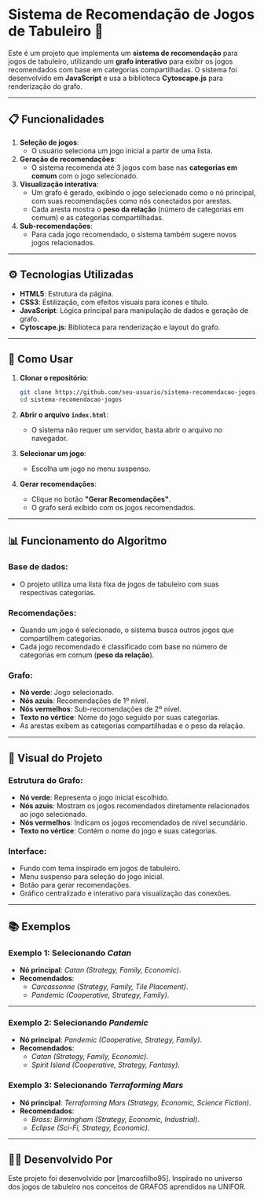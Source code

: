 # Sistema de Recomendação de Jogos de Tabuleiro 🎲

Este é um projeto que implementa um **sistema de recomendação** para jogos de tabuleiro, utilizando um **grafo interativo** para exibir os jogos recomendados com base em categorias compartilhadas. O sistema foi desenvolvido em **JavaScript** e usa a biblioteca **Cytoscape.js** para renderização do grafo.

---

## 📋 Funcionalidades

1. **Seleção de jogos**:
   - O usuário seleciona um jogo inicial a partir de uma lista.
2. **Geração de recomendações**:
   - O sistema recomenda até 3 jogos com base nas **categorias em comum** com o jogo selecionado.
3. **Visualização interativa**:
   - Um grafo é gerado, exibindo o jogo selecionado como o nó principal, com suas recomendações como nós conectados por arestas.
   - Cada aresta mostra o **peso da relação** (número de categorias em comum) e as categorias compartilhadas.
4. **Sub-recomendações**:
   - Para cada jogo recomendado, o sistema também sugere novos jogos relacionados.

---

## ⚙️ Tecnologias Utilizadas

- **HTML5**: Estrutura da página.
- **CSS3**: Estilização, com efeitos visuais para ícones e título.
- **JavaScript**: Lógica principal para manipulação de dados e geração de grafo.
- **Cytoscape.js**: Biblioteca para renderização e layout do grafo.

---

## 🚀 Como Usar

1. **Clonar o repositório**:
   ```bash
   git clone https://github.com/seu-usuario/sistema-recomendacao-jogos.git
   cd sistema-recomendacao-jogos
   
2. **Abrir o arquivo `index.html`**:
   - O sistema não requer um servidor, basta abrir o arquivo no navegador.

3. **Selecionar um jogo**:
   - Escolha um jogo no menu suspenso.

4. **Gerar recomendações**:
   - Clique no botão **"Gerar Recomendações"**.
   - O grafo será exibido com os jogos recomendados.

---

## 📊 Funcionamento do Algoritmo

### **Base de dados**:
- O projeto utiliza uma lista fixa de jogos de tabuleiro com suas respectivas categorias.

### **Recomendações**:
- Quando um jogo é selecionado, o sistema busca outros jogos que compartilhem categorias.
- Cada jogo recomendado é classificado com base no número de categorias em comum (**peso da relação**).

### **Grafo**:
- **Nó verde**: Jogo selecionado.
- **Nós azuis**: Recomendações de 1º nível.
- **Nós vermelhos**: Sub-recomendações de 2º nível.
- **Texto no vértice**: Nome do jogo seguido por suas categorias.
- As arestas exibem as categorias compartilhadas e o peso da relação.

---

## 🎨 Visual do Projeto

### **Estrutura do Grafo**:
- **Nó verde**: Representa o jogo inicial escolhido.
- **Nós azuis**: Mostram os jogos recomendados diretamente relacionados ao jogo selecionado.
- **Nós vermelhos**: Indicam os jogos recomendados de nível secundário.
- **Texto no vértice**: Contém o nome do jogo e suas categorias.

### **Interface**:
- Fundo com tema inspirado em jogos de tabuleiro.
- Menu suspenso para seleção do jogo inicial.
- Botão para gerar recomendações.
- Gráfico centralizado e interativo para visualização das conexões.

---

## 📚 Exemplos

### **Exemplo 1: Selecionando *Catan***

- **Nó principal**: *Catan (Strategy, Family, Economic)*.
- **Recomendados**:
  - *Carcassonne (Strategy, Family, Tile Placement)*.
  - *Pandemic (Cooperative, Strategy, Family)*.

---

### **Exemplo 2: Selecionando *Pandemic***

- **Nó principal**: *Pandemic (Cooperative, Strategy, Family)*.
- **Recomendados**:
  - *Catan (Strategy, Family, Economic)*.
  - *Spirit Island (Cooperative, Strategy, Fantasy)*.

### **Exemplo 3: Selecionando *Terraforming Mars***

- **Nó principal**: *Terraforming Mars (Strategy, Economic, Science Fiction)*.
- **Recomendados**:
  - *Brass: Birmingham (Strategy, Economic, Industrial)*.
  - *Eclipse (Sci-Fi, Strategy, Economic)*.

---

## 👨‍💻 Desenvolvido Por

Este projeto foi desenvolvido por [marcosfilho95]. Inspirado no universo dos jogos de tabuleiro nos conceitos de GRAFOS aprendidos na UNIFOR.


